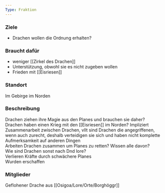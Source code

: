 ```yaml
---
Type: Fraktion
---
```

### Ziele
- Drachen wollen die Ordnung erhalten?  
### Braucht dafür
- weniger [[Zirkel des Drachen]]
- Unterstützung, obwohl sie es nicht zugeben wollen
- Frieden mit [[Eisriesen]]
### Standort
Im Gebirge im Norden
### Beschreibung

Drachen ziehen ihre Magie aus den Planes und brauchen sie daher?  
Drachen haben einen Krieg mit den [[Eisriesen]] im Norden? Impliziert Zusammenarbeit zwischen Drachen, vllt sind Drachen die angegriffenen, wenn auch zurecht, deshalb verteidigen sie sich und haben nicht komplette Aufmerksamkeit auf anderen Dingen  
Arbeiten Drachen zusammen um Planes zu retten? Wissen alle davon?  
Wie sind Drachen sonst nach Dnd lore?  
Verlieren Kräfte durch schwächere Planes  
Wurden erschaffen
### Mitglieder

Geflohener Drache aus [[Osigoa/Lore/Orte/Borghöggr]]